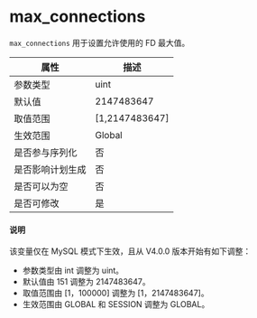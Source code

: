 # max_connections

`max_connections` 用于设置允许使用的 FD 最大值。

|  **属性**  |      **描述**      |
|----------|------------------|
| 参数类型     | uint             |
| 默认值      | 2147483647       |
| 取值范围     | \[1,2147483647] |
| 生效范围     | Global           |
| 是否参与序列化  | 否                |
| 是否影响计划生成 | 否                |
| 是否可以为空   | 否                |
| 是否可修改    | 是                |

<main id="notice" type='explain'>
  <h4>说明</h4>
  <p>该变量仅在 MySQL 模式下生效，且从 V4.0.0 版本开始有如下调整： </p>
  <ul>
  <li> 参数类型由 int 调整为 uint。</li>
  <li> 默认值由 151 调整为 2147483647。</li>
  <li> 取值范围由 [1，100000] 调整为 [1，2147483647]。</li>
  <li> 生效范围由 GLOBAL 和 SESSION 调整为 GLOBAL。 </li>
  </ul>
</main>
